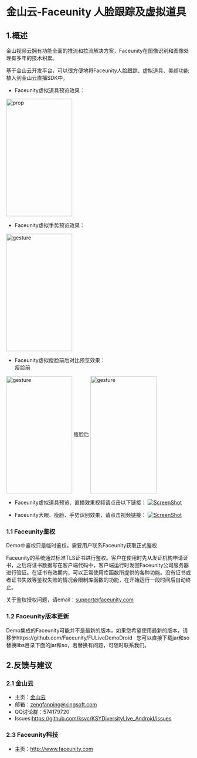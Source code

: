# 金山云-Faceunity 人脸跟踪及虚拟道具

## 1.概述

金山视频云拥有功能全面的推流和拉流解决方案，Faceunity在图像识别和图像处理有多年的技术积累。

基于金山云开发平台，可以很方便地将Faceunity人脸跟踪、虚拟道具、美颜功能植入到金山云直播SDK中。

* Faceunity虚拟道具预览效果：  
<img src="https://raw.githubusercontent.com/wiki/ksvc/KSYDiversityLive_Android/images/prop.png" width = "180" height = "320" alt="prop" align=center />

* Faceunity虚拟手势预览效果：  
<img src="https://raw.githubusercontent.com/wiki/ksvc/KSYDiversityLive_Android/images/gesture.png" width = "180" height = "320" alt="gesture" align=center />

* Faceunity虚拟瘦脸前后对比预览效果：  
瘦脸前
<img src="https://raw.githubusercontent.com/wiki/ksvc/KSYDiversityLive_Android/images/cheek_beofre.png" width = "180" height = "320" alt="gesture" align=center />
瘦脸后
<img src="https://raw.githubusercontent.com/wiki/ksvc/KSYDiversityLive_Android/images/cheek_after.png" width = "180" height = "320" alt="gesture" align=center /> 

* Faceunity虚拟道具预览、直播效果视频请点击以下链接：
[![ScreenShot](https://raw.githubusercontent.com/wiki/ksvc/KSYDiversityLive_Android/images/faceunity.png)](http://www.bilibili.com/video/av7879423/)

* Faceunity大眼、瘦脸、手势识别效果，请点击视频链接：
[![ScreenShot](https://raw.githubusercontent.com/wiki/ksvc/KSYDiversityLive_Android/images/fu/fudroid-bilibili.jpg)](http://www.bilibili.com/video/av8168249/)

### 1.1 Faceunity鉴权
Demo中鉴权只是临时鉴权，需要用户联系Faceunity获取正式鉴权

Faceunity的系统通过标准TLS证书进行鉴权。客户在使用时先从发证机构申请证书，之后将证书数据写在客户端代码中，客户端运行时发回Faceunity公司服务器进行验证。在证书有效期内，可以正常使用库函数所提供的各种功能。没有证书或者证书失效等鉴权失败的情况会限制库函数的功能，在开始运行一段时间后自动终止。

关于鉴权授权问题，请email：support@faceunity.com

### 1.2 Faceunity版本更新
Demo集成的Faceunity可能并不是最新的版本，如果您希望使用最新的版本，请移步https://github.com/Faceunity/FULiveDemoDroid  
您可以直接下载jar和so替换libs目录下面的jar和so，若替换有问题，可随时联系我们。

## 2.反馈与建议
### 2.1 金山云
* 主页：[金山云](http://www.ksyun.com/)
* 邮箱：<zengfanping@kingsoft.com>
* QQ讨论群：574179720
* Issues:https://github.com/ksvc/KSYDiversityLive_Android/issues


### 2.3 Faceunity科技
* 主页：http://www.faceunity.com

